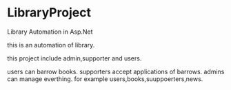 LibraryProject
==============

Library Automation in Asp.Net

this is an automation of library.

this project include admin,supporter and users.

users can barrow books. supporters accept applications of barrows. admins can manage everthing.
for example users,books,suuppoerters,news.

